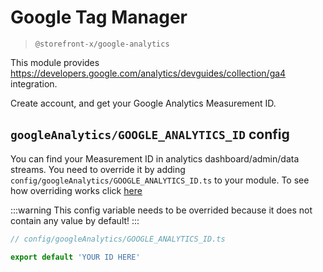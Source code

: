# Google Tag Manager

> `@storefront-x/google-analytics`

This module provides https://developers.google.com/analytics/devguides/collection/ga4 integration.

Create account, and get your Google Analytics Measurement ID.

## `googleAnalytics/GOOGLE_ANALYTICS_ID` config

You can find your Measurement ID in analytics dashboard/admin/data streams. You need to override it by adding `config/googleAnalytics/GOOGLE_ANALYTICS_ID.ts` to your module. To see how overriding works click [here](../getting-started/how-it-works.html#overriding)

:::warning
This config variable needs to be overrided because it does not contain any value by default!
:::

```ts
// config/googleAnalytics/GOOGLE_ANALYTICS_ID.ts

export default 'YOUR ID HERE'
```
